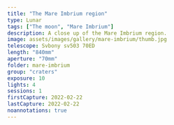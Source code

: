 ```yaml
---
title: "The Mare Imbrium region"
type: Lunar
tags: ["The moon", "Mare Imbrium"]
description: A close up of the Mare Imbrium region.
image: assets/images/gallery/mare-imbrium/thumb.jpg
telescope: Svbony sv503 70ED
length: "840mm"
aperture: "70mm"
folder: mare-imbrium
group: "craters"
exposure: 10
lights: 4
sessions: 1
firstCapture: 2022-02-22 
lastCapture: 2022-02-22
noannotations: true
---
```

